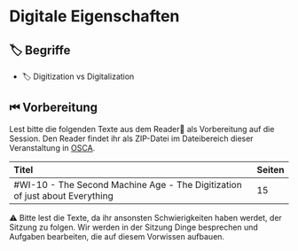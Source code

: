 # Digitale Eigenschaften

## 🏷 Begriffe

* 🏷 Digitization vs Digitalization

## ⏮ Vorbereitung

Lest bitte die folgenden Texte aus dem Reader📑 als Vorbereitung auf die Session. Den Reader findet ihr als ZIP-Datei im Dateibereich dieser Veranstaltung in [OSCA](http://osca.hs-osnabrueck.de/). 

| Titel | Seiten |
| :--- | :--- |
| \#WI-10 - The Second Machine Age - The Digitization of just about Everything | 15 |

⚠ Bitte lest die Texte, da ihr ansonsten Schwierigkeiten haben werdet, der Sitzung zu folgen. Wir werden in der Sitzung Dinge besprechen und Aufgaben bearbeiten, die auf diesem Vorwissen aufbauen.


